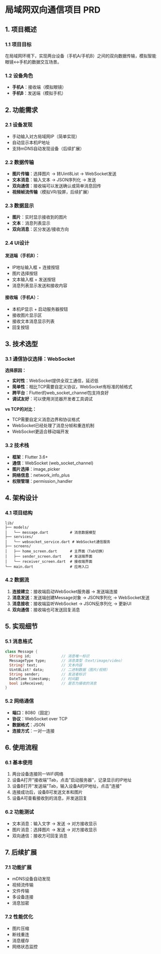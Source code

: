 # 局域网双向通信项目 PRD

## 1. 项目概述

### 1.1 项目目标
在局域网环境下，实现两台设备（手机A/手机B）之间的双向数据传输，模拟智能眼镜↔手机的数据交互场景。

### 1.2 设备角色
- **手机A**：接收端（模拟眼镜）
- **手机B**：发送端（模拟手机）

## 2. 功能需求

### 2.1 设备发现
- 手动输入对方局域网IP（简单实现）
- 自动显示本机IP地址
- 支持mDNS自动发现设备（后续扩展）

### 2.2 数据传输
- **图片传输**：选择图片 → 转Uint8List → WebSocket发送
- **文本消息**：输入文本 → JSON序列化 → 发送
- **双向通信**：接收端可以发送确认或简单消息回传
- **视频帧流传输**（模拟VR/投屏，后续扩展）

### 2.3 数据显示
- **图片**：实时显示接收到的图片
- **文本**：消息列表显示
- **双向消息**：区分发送/接收方向

### 2.4 UI设计
#### 发送端（手机B）：
- IP地址输入框 + 连接按钮
- 图片选择按钮
- 文本输入框 + 发送按钮
- 消息列表显示发送和接收内容

#### 接收端（手机A）：
- 本机IP显示 + 启动服务器按钮
- 接收图片显示区
- 接收文本消息显示列表
- 回复按钮

## 3. 技术选型

### 3.1 通信协议选择：WebSocket
**选择原因：**
- **实时性**：WebSocket提供全双工通信，延迟低
- **简单性**：相比TCP需要自定义协议，WebSocket有标准的帧格式
- **跨平台**：Flutter的web_socket_channel包支持良好
- **调试友好**：可以使用浏览器开发者工具调试

**vs TCP的对比：**
- TCP需要自定义消息边界和协议格式
- WebSocket已经处理了消息分帧和重连机制
- WebSocket更适合移动端开发

### 3.2 技术栈
- **框架**：Flutter 3.6+
- **通信**：WebSocket (web_socket_channel)
- **图片选择**：image_picker
- **网络信息**：network_info_plus
- **权限管理**：permission_handler

## 4. 架构设计

### 4.1 项目结构
```
lib/
├── models/
│   └── message.dart          # 消息数据模型
├── services/
│   └── websocket_service.dart # WebSocket通信服务
├── screens/
│   ├── home_screen.dart      # 主界面（Tab切换）
│   ├── sender_screen.dart    # 发送端界面
│   └── receiver_screen.dart  # 接收端界面
└── main.dart                 # 应用入口
```

### 4.2 数据流
1. **连接建立**：接收端启动WebSocket服务器 → 发送端连接
2. **消息发送**：发送端创建Message对象 → JSON序列化 → WebSocket发送
3. **消息接收**：接收端监听WebSocket → JSON反序列化 → 更新UI
4. **双向通信**：接收端也可发送回复消息

## 5. 实现细节

### 5.1 消息格式
```dart
class Message {
  String id;              // 消息唯一标识
  MessageType type;       // 消息类型（text/image/video）
  String? text;           // 文本内容
  Uint8List? data;        // 二进制数据（图片/视频）
  String sender;          // 发送者标识
  DateTime timestamp;     // 时间戳
  bool isReceived;        // 是否为接收的消息
}
```

### 5.2 网络通信
- **端口**：8080（固定）
- **协议**：WebSocket over TCP
- **数据格式**：JSON
- **连接方式**：一对一连接

## 6. 使用流程

### 6.1 基本使用
1. 两台设备连接同一WiFi网络
2. 设备A打开"接收端"Tab，点击"启动服务器"，记录显示的IP地址
3. 设备B打开"发送端"Tab，输入设备A的IP地址，点击"连接"
4. 连接成功后，设备B可发送文本和图片
5. 设备A可查看接收到的消息，并发送回复

### 6.2 功能测试
- 文本消息：输入文字 → 发送 → 对方接收显示
- 图片消息：选择图片 → 发送 → 对方接收显示
- 双向通信：接收方可回复消息

## 7. 后续扩展

### 7.1 功能扩展
- mDNS设备自动发现
- 视频流传输
- 文件传输
- 多设备连接
- 消息加密

### 7.2 性能优化
- 图片压缩
- 断线重连
- 消息缓存
- 网络状态监控